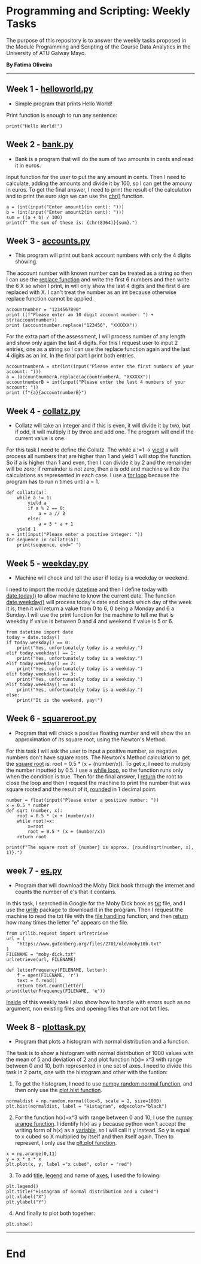# Programming and Scripting: Weekly Tasks

The purpose of this repository is to answer the weekly tasks proposed in the Module Programming and Scripting of the Course Data Analytics in the University of ATU Galway Mayo.

**By Fatima Oliveira**
***********************************************************************************
## Week 1 - [helloworld.py](helloworld.py)
- Simple program that prints Hello World!

Print function is enough to run any sentence:
```
print("Hello World!")
```
## Week 2 - [bank.py](bank.py)
- Bank is a program that will do the sum of two amounts in cents and read it in euros.

Input function for the user to put the any amount in cents. Then I need to calculate, adding the amounts and divide it by 100, so I can get the amouny in euros. To get the final answer, I need to print the result of the calculation and to print the euro sign we can use the [chr()](https://docs.python.org/3/library/functions.html#chr) function.
```
a = (int(input("Enter amount1(in cent): ")))
b = (int(input("Enter amount2(in cent): ")))
sum = ((a + b) / 100) 
print(f" The sum of these is: {chr(8364)}{sum}.")
```
## Week 3 - [accounts.py](accounts.py)
- This program will print out bank account numbers with only the 4 digits showing.

The account number with known number can be treated as a string so then I can use the [replace function](https://www.w3schools.com/python/ref_string_replace.asp) and write the first 6 numbers and then write the 6 X so when I print, in will only show the last 4 digits and the first 6 are replaced with X. I can't treat the number as an int because otherwise replace function cannot be applied.
```
accountnumber = "1234567890"
print ((f"Please enter an 10 digit account number: ") + str(accountnumber))
print (accountnumber.replace("123456", "XXXXXX"))
```
For the extra part of the assessment, I will process number of any length and show only again the last 4 digits. For this I request user to input 2 entries, one as a string so I can use the replace function again and the last 4 digits as an int. In the final part I print both entries.
```
accountnumberA = str(int(input("Please enter the first numbers of your account: ")))
a = (accountnumberA.replace(accountnumberA, "XXXXXX"))
accountnumberB = int(input("Please enter the last 4 numbers of your account: "))
print (f"{a}{accountnumberB}")
```
## Week 4 - [collatz.py](collatz.py)
- Collatz will take an integer and if this is even, it will divide it by two, but if odd, it will multiply it by three and add one. The program will end if the current value is one.

For this task I need to define the Collatz. The while a !=1 -> [yield](https://docs.python.org/3/reference/expressions.html#yieldexpr) a will process all numbers that are higher than 1 and yield 1 will stop the function. So if a is higher than 1 and even, then I can divide it by 2 and the remainder will be zero; if remainder is not zero, then a is odd and machine will do the calculations as represented in each case. I use a [for loop](https://wiki.python.org/moin/ForLoop) because the program has to run n times until a = 1.
```
def collatz(a):
    while a != 1:
        yield a 
        if a % 2 == 0:
            a = a // 2 
        else: 
            a = 3 * a + 1
    yield 1
a = int(input("Please enter a positive integer: "))
for sequence in collatz(a):
    print(sequence, end=" ")
```
## Week 5 - [weekday.py](weekday.py)
- Machine will check and tell the user if today is a weekday or weekend.

I need to import the module [datetime](https://realpython.com/python-datetime/#using-the-python-datetime-module) and then I define today with [date.today()](https://docs.python.org/3/library/datetime.html#datetime.date.today) to allow machine to know the current date. The function [date.weekday()](https://docs.python.org/3/library/datetime.html#datetime.date.weekday) will process today's date and check which day of the week it is, then it will return a value from 0 to 6, 0 being a Monday and 6 a Sunday. I will use the print function for the machine to tell me that is weekday if value is between 0 and 4 and weekend if value is 5 or 6.
```
from datetime import date 
today = date.today()
if today.weekday() == 0:
    print("Yes, unfortunately today is a weekday.")
elif today.weekday() == 1:
    print("Yes, unfortunately today is a weekday.")
elif today.weekday() == 2:
    print("Yes, unfortunately today is a weekday.")
elif today.weekday() == 3:
    print("Yes, unfortunately today is a weekday.")
elif today.weekday() == 4:
    print("Yes, unfortunately today is a weekday.")
else:
    print("It is the weekend, yay!")
```
## Week 6 - [squareroot.py](squareroot.py)
- Program that will check a positive floating number and will show the an approximation of its square root, using the Newton's Method.

For this task I will ask the user to input a positive number, as negative numbers don't have square roots. The Newton's Method calculation to get the [square root](https://www.geeksforgeeks.org/find-root-of-a-number-using-newtons-method/) is: root = 0.5 * (x + (number/x)). To get x, I need to multiply the number inputted by 0.5. I use a [while loop](https://www.w3schools.com/python/python_while_loops.asp), so the function runs only when the condition is true. Then for the final answer, I [return](https://realpython.com/python-return-statement/) the root to close the loop and then I request the machine to print the number that was square rooted and the result of it, [rounded](https://www.w3schools.com/python/ref_func_round.asp) in 1 decimal point.
```
number = float(input("Please enter a positive number: "))
x = 0.5 * number
def sqrt (number, x):
    root = 0.5 * (x + (number/x))
    while root!=x:
        x=root
        root = 0.5 * (x + (number/x))
    return root

print(f"The square root of {number} is approx. {round(sqrt(number, x), 1)}.") 
```
## week 7 - [es.py](es.py)
- Program that will download the Moby Dick book through the internet and counts the number of e's that it contains.

In this task, I searched in Google for the Moby Dick book as [txt](https://www.gutenberg.org/files/2701/old/moby10b.txt) file, and I use the [urllib](https://realpython.com/python-download-file-from-url/#using-urllib-from-the-standard-library) package to download it in the program. Then I request the machine to read the txt file with the [file handling](https://realpython.com/python-command-line-arguments/#file-handling) function, and then [return](https://www.geeksforgeeks.org/count-the-number-of-times-a-letter-appears-in-a-text-file-in-python/) how many times the letter "e" appears on the file.
```
from urllib.request import urlretrieve
url = (
    "https://www.gutenberg.org/files/2701/old/moby10b.txt"
)
FILENAME = "moby-dick.txt"
urlretrieve(url, FILENAME)

def letterFrequency(FILENAME, letter):
    f = open(FILENAME, 'r')
    text = f.read()
    return text.count(letter)
print(letterFrequency(FILENAME, 'e')) 
```
[Inside](es.py) of this weekly task I also show how to handle with errors such as no argument, non existing files and opening files that are not txt files.

## Week 8 - [plottask.py](plottask.py)
- Program that plots a histogram with normal distribution and a function.

The task is to show a histogram with normal distribution of 1000 values with the mean of 5 and deviation of 2 and plot function h(x)= x^3 with range between 0 and 10, both represented in one set of axes. I need to divide this task in 2 parts, one with the histogram and other with the funtion:
1. To get the histogram, I need to use [numpy random normal function](https://www.w3schools.com/python/numpy/numpy_random_normal.asp), and then only use the [plot.hist function](https://matplotlib.org/stable/api/_as_gen/matplotlib.pyplot.hist.html).
```
normaldist = np.random.normal(loc=5, scale = 2, size=1000)
plt.hist(normaldist, label = "Histagram", edgecolor="black")
```
2. For the function h(x)=x^3 with range between 0 and 10, I use the [numpy arange function](https://realpython.com/how-to-use-numpy-arange/#return-value-and-parameters-of-nparange). I identify h(x) as y because python won't accept the writing form of h(x) as a [variable](https://www.w3schools.com/python/python_variables_names.asp), so I will call it y instead. So y is equal to x cubed so X multiplied by itself and then itself again. Then to represent, I only use the [plt.plot function](https://www.w3schools.com/python/matplotlib_plotting.asp).
```
x = np.arange(0,11) 
y = x * x * x
plt.plot(x, y, label ="x cubed", color = "red")
```
3. To add [title](https://matplotlib.org/3.1.1/api/_as_gen/matplotlib.pyplot.title.html), [legend](https://matplotlib.org/stable/api/_as_gen/matplotlib.pyplot.legend.html) and name of [axes](https://www.w3schools.com/python/matplotlib_labels.asp), I used the following:
```
plt.legend()
plt.title("Histagram of normal distribution and x cubed")
plt.xlabel("X")
plt.ylabel("Y")
```
4. And finally to plot both together:
```
plt.show()
```
***********************************************************************
# End